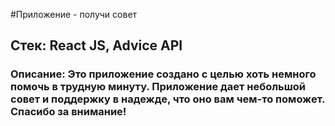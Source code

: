 #Приложение - получи совет
## Стек: React JS, Advice API
### Описание: Это приложение создано с целью хоть немного помочь в трудную минуту. Приложение дает небольшой совет и поддержку в надежде, что оно вам чем-то поможет. Спасибо за внимание!
